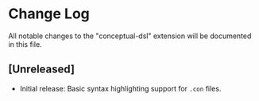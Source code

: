 # Change Log

All notable changes to the "conceptual-dsl" extension will be documented in this file.

## [Unreleased]

- Initial release: Basic syntax highlighting support for `.con` files.